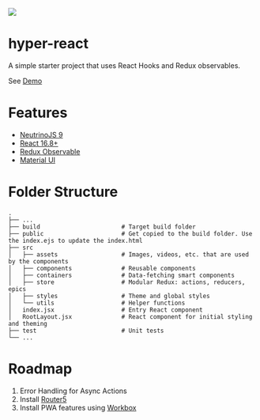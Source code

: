 ![](https://francosioquim.github.io/hyper-react/android-chrome-192x192.png)
# hyper-react

A simple starter project that uses React Hooks and Redux observables.

See [Demo](https://francosioquim.github.io/hyper-react/)

# Features

- [NeutrinoJS 9](https://master.neutrinojs.org/)
- [React 16.8+](https://reactjs.org/)
- [Redux Observable](https://redux-observable.js.org/)
- [Material UI](https://material-ui.com/)
  
# Folder Structure
    .
    ├── ...
    ├── build                       # Target build folder
    ├── public                      # Get copied to the build folder. Use the index.ejs to update the index.html
    ├── src
    │   ├── assets                  # Images, videos, etc. that are used by the components
    │   ├── components              # Reusable components
    │   ├── containers              # Data-fetching smart components
    │   ├── store                   # Modular Redux: actions, reducers, epics 
    │   ├── styles                  # Theme and global styles
    │   └── utils                   # Helper functions
    │   index.jsx                   # Entry React component
    │   RootLayout.jsx              # React component for initial styling and theming
    ├── test                        # Unit tests
    └── ...

# Roadmap
1) Error Handling for Async Actions
2) Install [Router5](https://router5.js.org/)
3) Install PWA features using [Workbox](https://developers.google.com/web/tools/workbox/)

